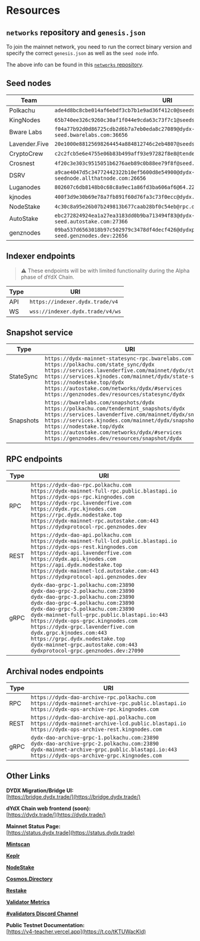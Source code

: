 # Resources

## `networks` repository and `genesis.json`

To join the mainnet network, you need to run the correct binary version and specify the correct `genesis.json` as well as the `seed node` info.

The above info can be found in this [`networks` repository](https://github.com/dydxopsdao/networks).

## Seed nodes
| Team           |  URI                                                                                  |
|----------------|---------------------------------------------------------------------------------------|
| Polkachu       | `ade4d8bc8cbe014af6ebdf3cb7b1e9ad36f412c0@seeds.polkachu.com:23856`                   |
| KingNodes      | `65b740ee326c9260c30af1f044e9cda63c73f7c1@seeds.kingnodes.net:23856`                  |
| Bware Labs     | `f04a77b92d0d86725cdb2d6b7a7eb0eda8c27089@dydx-mainnet-seed.bwarelabs.com:36656`      |
| Lavender.Five  | `20e1000e88125698264454a884812746c2eb4807@seeds.lavenderfive.com:23856`               |
| CryptoCrew     | `c2c2fcb5e6e4755e06b83b499aff93e97282f8e8@tenderseed.ccvalidators.com:26401`          |
| Crosnest       | `4f20c3e303c9515051b6276aeb89c0b88ee79f8f@seed.dydx.cros-nest.com:26656`              |
| DSRV           | `a9cae4047d5c34772442322b10ef5600d8e54900@dydx-mainnet-seednode.allthatnode.com:26656`|
| Luganodes      | `802607c6db8148b0c68c8a9ec1a86fd3ba606af6@64.227.38.88:26656`                         |
| kjnodes        | `400f3d9e30b69e78a7fb891f60d76fa3c73f0ecc@dydx.rpc.kjnodes.com:17059`                 |
| NodeStake      | `4c30c8a95e26b07b249813b677caab28bf0c54eb@rpc.dydx.nodestake.top:666`                 |
| AutoStake      | `ebc272824924ea1a27ea3183dd0b9ba713494f83@dydx-mainnet-seed.autostake.com:27366`      |
| genznodes      | `09ba537d6563018b97c502979c3478df4decf426@dydxprotocol-seed.genznodes.dev:22656`      |

## Indexer endpoints
> ⚠️ These endpoints will be with limited functionality during the Alpha phase of dYdX Chain.

| Type  | URI                              |
|-------|----------------------------------|
| API   | `https://indexer.dydx.trade/v4`  |
| WS    | `wss://indexer.dydx.trade/v4/ws` |


## Snapshot service
| Type      | URI                                                    |
|-----------|--------------------------------------------------------|
| StateSync | `https://dydx-mainnet-statesync-rpc.bwarelabs.com` <br> `https://polkachu.com/state_sync/dydx` <br> `https://services.lavenderfive.com/mainnet/dydx/statesync` <br> `https://services.kjnodes.com/mainnet/dydx/state-sync` <br> `https://nodestake.top/dydx` <br> `https://autostake.com/networks/dydx/#services` <br> `https://genznodes.dev/resources/statesync/dydx` |
| Snapshots | `https://bwarelabs.com/snapshots/dydx` <br> `https://polkachu.com/tendermint_snapshots/dydx` <br> `https://services.lavenderfive.com/mainnet/dydx/snapshot` <br> `https://services.kjnodes.com/mainnet/dydx/snapshot` <br> `https://nodestake.top/dydx`  <br> `https://autostake.com/networks/dydx/#services` <br> `https://genznodes.dev/resources/snapshot/dydx` |


## RPC endpoints
| Type  | URI                                                                                       |
|-------|-------------------------------------------------------------------------------------------|
| RPC   | `https://dydx-dao-rpc.polkachu.com` <br> `https://dydx-mainnet-full-rpc.public.blastapi.io` <br> `https://dydx-ops-rpc.kingnodes.com` <br> `https://dydx-rpc.lavenderfive.com` <br> `https://dydx.rpc.kjnodes.com` <br> `https://rpc.dydx.nodestake.top` <br> `https://dydx-mainnet-rpc.autostake.com:443` <br> `https://dydxprotocol-rpc.genznodes.dev` |
| REST  | `https://dydx-dao-api.polkachu.com` <br> `https://dydx-mainnet-full-lcd.public.blastapi.io` <br> `https://dydx-ops-rest.kingnodes.com` <br> `https://dydx-api.lavenderfive.com` <br> `https://dydx.api.kjnodes.com` <br> `https://api.dydx.nodestake.top` <br> `https://dydx-mainnet-lcd.autostake.com:443` <br> `https://dydxprotocol-api.genznodes.dev` |
| gRPC  | `dydx-dao-grpc-1.polkachu.com:23890` <br> `dydx-dao-grpc-2.polkachu.com:23890` <br> `dydx-dao-grpc-3.polkachu.com:23890` <br> `dydx-dao-grpc-4.polkachu.com:23890` <br> `dydx-dao-grpc-5.polkachu.com:23890` <br> `dydx-mainnet-full-grpc.public.blastapi.io:443` <br> `https://dydx-ops-grpc.kingnodes.com` <br> `https://dydx-grpc.lavenderfive.com` <br> `dydx.grpc.kjnodes.com:443` <br> `https://grpc.dydx.nodestake.top` <br> `dydx-mainnet-grpc.autostake.com:443` <br> `dydxprotocol-grpc.genznodes.dev:27090` |


## Archival nodes endpoints
| Type  | URI                                                                                       |
|-------|-------------------------------------------------------------------------------------------|
| RPC   | `https://dydx-dao-archive-rpc.polkachu.com` <br> `https://dydx-mainnet-archive-rpc.public.blastapi.io` <br> `https://dydx-ops-archive-rpc.kingnodes.com` |
| REST  | `https://dydx-dao-archive-api.polkachu.com` <br> `https://dydx-mainnet-archive-lcd.public.blastapi.io` <br> `https://dydx-ops-archive-rest.kingnodes.com` |
| gRPC  | `dydx-dao-archive-grpc-1.polkachu.com:23890` <br> `dydx-dao-archive-grpc-2.polkachu.com:23890` <br> `dydx-mainnet-archive-grpc.public.blastapi.io:443` <br> `https://dydx-ops-archive-grpc.kingnodes.com` |

## Other Links

**DYDX Migration/Bridge UI:**\
[https://bridge.dydx.trade/](https://bridge.dydx.trade/)

**dYdX Chain web frontend (soon):**\
[https://dydx.trade/](https://dydx.trade/)

**Mainnet Status Page:**\
[https://status.dydx.trade](https://status.dydx.trade)

**[Mintscan](https://www.mintscan.io/dydx)**

**[Keplr](https://wallet.keplr.app/chains/dydx)**

**[NodeStake](https://explorer.nodestake.top/dydx)**

**[Cosmos.Directory](https://cosmos.directory/dydx)**

**[Restake](https://restake.app/dydx)**

**[Validator Metrics](https://p.ap1.datadoghq.com/sb/610e1836-51dd-11ee-a995-da7ad0900009-226f2d08f84e192e7d174a7595069b00?refresh_mode=sliding&tpl_var_ecs_cluster%5B0%5D=%2A&tpl_var_env%5B0%5D=mainnet&from_ts=1698338475579&to_ts=1698342075579&live=true)**

**[#validators Discord Channel](https://discord.com/channels/724804754382782534/1029585380170805379)**

**Public Testnet Documentation:**\
[https://v4-teacher.vercel.app](https://t.co/tKTUWacKld)
